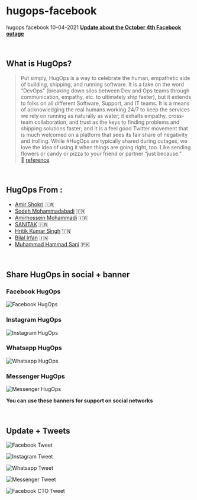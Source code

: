 # hugops-facebook

hugops facebook 10-04-2021
**[Update about the October 4th Facebook outage](https://engineering.fb.com/2021/10/04/networking-traffic/outage/)**

<br />

## What is HugOps?

> Put simply, HugOps is a way to celebrate the human, empathetic side of building, shipping, and running software. It is a take on the word “DevOps” (breaking down silos between Dev and Ops teams through communication, empathy, etc. to ultimately ship faster), but it extends to folks on all different Software, Support, and IT teams. It is a means of acknowledging the real humans working 24/7 to keep the services we rely on running as naturally as water; it exhalts empathy, cross-team collaboration, and trust as the keys to finding problems and shipping solutions faster; and it is a feel good Twitter movement that is much welcomed on a platform that sees its fair share of negativity and trolling. While #HugOps are typically shared during outages, we love the idea of using it when things are going right, too. Like sending flowers or candy or pizza to your friend or partner “just because.” <br /> 🔗 [reference](https://www.atlassian.com/blog/statuspage/be-kind-during-downtime-send-hugops-love-today-and-every-day)

<br />

## HugOps From :

- [Amir Shokri](https://github.com/amirshnll) 🇮🇷
- [Sodeh Mohammadabadi](https://github.com/irSodeh) 🇮🇷
- [Amirhossein Mohammadi](https://github.com/BlackIQ) 🇮🇷
- [SANITAK](https://github.com/sk-2000) 🇮🇷
- [Hritik Kumar Singh](https://github.com/Simba-97) 🇮🇳
- [Bilal Irfan](https://github.com/Bilal112) 🇮🇳
- [Muhammad Hammad Sani](https://github.com/mhammadsaani) 🇵🇰


<br />

## Share HugOps in social + banner

### Facebook HugOps

![Facebook HugOps](hugops/Facebook-HugOPS.png)

### Instagram HugOps

![Instagram HugOps](hugops/instagram-HugOPS.png)

### Whatsapp HugOps

![Whatsapp HugOps](hugops/WHAT-HugOPS.png)

### Messenger HugOps

![Messenger HugOps](hugops/fm-HugOPS.png)

**You can use these banners for support on social networks**

<br />

## Update + Tweets

![Facebook Tweet](tweets/facebook-twitt.PNG)

![Instagram Tweet](tweets/instagram-twitt.PNG)

![Whatsapp Tweet](tweets/whatsapp-twitt.PNG)

![Messenger Tweet](tweets/messenger-twitt.PNG)

![Facebook CTO Tweet](tweets/mike-twitt.PNG)
